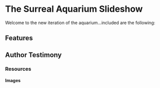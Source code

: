 # The Surreal Aquarium Slideshow
Welcome to the new iteration of the aquarium...included are the following:
## Features
## Author Testimony
### Resources
#### Images


